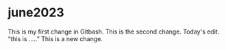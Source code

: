 # june2023
This is my first change in Gitbash.
This is the second change.
Today's edit.
“this is …..”
This is a new change.
